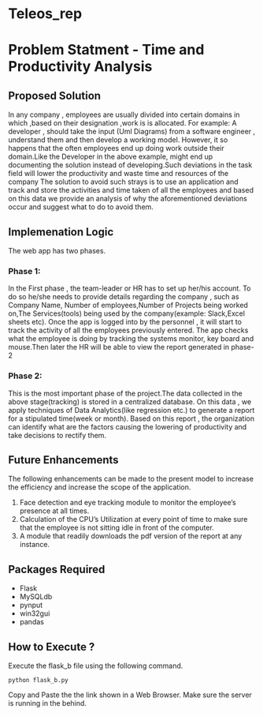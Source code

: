 # Teleos_rep

# Problem Statment - Time and Productivity Analysis

## Proposed Solution 
In any company , employees are usually divided into certain domains in which ,based on their designation ,work is is allocated.
For example: A developer , should take the input (Uml Diagrams) from a software engineer , understand them and then develop a working
model.
However, it so happens that the often employees end up doing work outside their domain.Like the Developer in the above example, might end up documenting the solution instead of developing.Such deviations in the task field will lower the productivity and waste time and resources of the company The solution to avoid such strays is to use an application and track and store the activities and time taken of all the employees and based on this data we provide an analysis of why the aforementioned deviations occur and suggest what to do to avoid them.
## Implemenation Logic
The web app has two phases.
### Phase 1:
In the First phase , the team-leader or HR has to set up her/his account. To do so he/she needs to provide details regarding the company , such as Company Name, Number of employees,Number of Projects being worked on,The Services(tools) being used by the company(example: Slack,Excel sheets etc).
Once the app is logged into by the personnel , it will start to track the activity of all the employees previously entered.
The app checks what the employee is doing by tracking the systems monitor, key board and mouse.Then later the HR will be able to view the report generated in phase-2
### Phase 2:
This is the most important phase of the project.The data collected in the above stage(tracking) is stored in a centralized database.
On this data , we apply techniques of Data Analytics(like regression etc.) to generate a report for a stipulated time(week or month).
Based on this report , the organization can identify what are the factors causing the lowering of productivity and take decisions to rectify them.

## Future Enhancements
The following enhancements can be made to the present model to increase the efficiency and increase the scope of the application.
1.	Face detection and eye tracking module to monitor the employee’s presence at all times.
2.	Calculation of the CPU’s Utilization at every point of time to make sure that the employee is not sitting idle in front of the computer.
3.	A module that readily downloads the pdf version of the report at any instance.


## Packages Required

- Flask
- MySQLdb
- pynput
- win32gui
- pandas


## How to Execute ?
Execute the flask_b file using the following command.

``` 
python flask_b.py

```
Copy and Paste the the link shown in a Web Browser. Make sure the server is running in the behind. 

